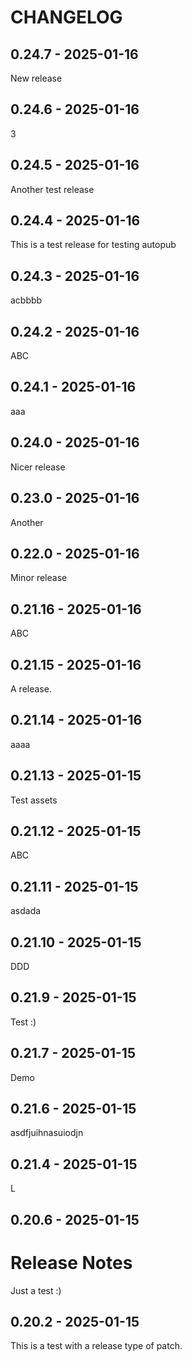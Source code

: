 CHANGELOG
=========

0.24.7 - 2025-01-16
-------------------

New release

0.24.6 - 2025-01-16
-------------------

3

0.24.5 - 2025-01-16
-------------------

Another test release

0.24.4 - 2025-01-16
-------------------

This is a test release for testing autopub

0.24.3 - 2025-01-16
-------------------

acbbbb

0.24.2 - 2025-01-16
-------------------

ABC

0.24.1 - 2025-01-16
-------------------

aaa

0.24.0 - 2025-01-16
-------------------

Nicer release

0.23.0 - 2025-01-16
-------------------

Another

0.22.0 - 2025-01-16
-------------------

Minor release

0.21.16 - 2025-01-16
--------------------

ABC

0.21.15 - 2025-01-16
--------------------

A release.

0.21.14 - 2025-01-16
--------------------

aaaa

0.21.13 - 2025-01-15
--------------------

Test assets

0.21.12 - 2025-01-15
--------------------

ABC

0.21.11 - 2025-01-15
--------------------

asdada

0.21.10 - 2025-01-15
--------------------

DDD

0.21.9 - 2025-01-15
-------------------

Test :)

0.21.7 - 2025-01-15
-------------------

Demo

0.21.6 - 2025-01-15
-------------------

asdfjuihnasuiodjn

0.21.4 - 2025-01-15
-------------------

L

0.20.6 - 2025-01-15
-------------------

# Release Notes

Just a test :)

0.20.2 - 2025-01-15
-------------------

This is a test with a release type of patch.